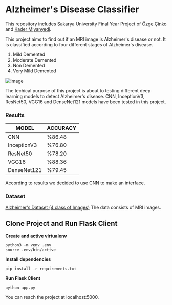 # Alzheimer's Disease Classifier
This repository includes Sakarya University Final Year Project of [Özge Çinko](https://github.com/ozgecinko) and [Kader Miyanyedi](https://github.com/Kadermiyanyedi). 

This project aims to find out if an MRI image is Alzheimer's disease or not.
It is classified according to four different stages of Alzheimer's disease.
1. Mild Demented
2. Moderate Demented
3. Non Demented
4. Very Mild Demented

![image](https://user-images.githubusercontent.com/58422765/147390575-fc40557d-f8a3-4a21-b2e7-9654ef19856d.gif)


The techical purpose of this project is about to testing different deep learning models to detect Alzheimer's disease.
CNN, InceptionV3, ResNet50, VGG16 and DenseNet121 models have been tested in this project.

### Results

| MODEL             	| ACCURACY 	|
|-------------------	|----------	|
| CNN            	    | %86.48  	|
| InceptionV3       	| %76.80  	|
| ResNet50          	| %78.20  	|
| VGG16             	| %88.36   	|
| DenseNet121       	| %79.45  	|

According to results we decided to use CNN to make an interface.


### Dataset
[Alzheimer's Dataset (4 class of Images)](https://www.kaggle.com/tourist55/alzheimers-dataset-4-class-of-images)
The data consists of MRI images.


## Clone Project and Run Flask Client

**Create and active virtualenv**

```
python3 -m venv .env
source .env/bin/active
```

**Install dependencies**

```
pip install -r requirements.txt
```

**Run Flask Client**

```
python app.py
```

You can reach the project at localhost:5000.
